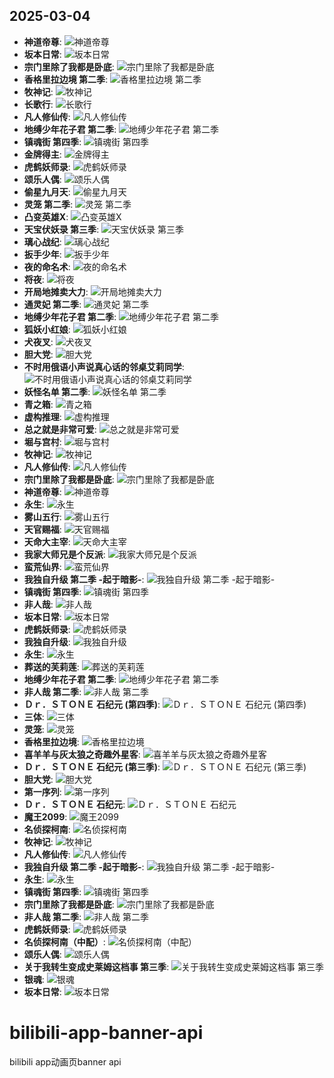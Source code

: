 ## 2025-03-04

- **神道帝尊**: ![神道帝尊](https://i0.hdslb.com/bfs/bangumi/image/0241d0b925c6891877dc8702ec8f6ca1f7533183.png)
- **坂本日常**: ![坂本日常](https://i0.hdslb.com/bfs/bangumi/image/df8088e3a238d59639ddfcd3229778978e0ce198.png)
- **宗门里除了我都是卧底**: ![宗门里除了我都是卧底](https://i0.hdslb.com/bfs/bangumi/image/0254a2bab661747a2c9188d11a0f71e676753f90.png)
- **香格里拉边境 第二季**: ![香格里拉边境 第二季](https://i0.hdslb.com/bfs/bangumi/image/0aa77fbebefa3ca2ea7e2be734cfbb50f2f6f69a.png)
- **牧神记**: ![牧神记](https://i0.hdslb.com/bfs/bangumi/image/f455587c5787d480041387cee68768c90dfa5df9.png)
- **长歌行**: ![长歌行](https://i0.hdslb.com/bfs/bangumi/image/180bf56319f838afa8449dac0c5a56ec53938924.png)
- **凡人修仙传**: ![凡人修仙传](https://i0.hdslb.com/bfs/bangumi/image/a34ecfc3e5a5be6fe34e286160ba46ba32db6e7a.png)
- **地缚少年花子君 第二季**: ![地缚少年花子君 第二季](https://i0.hdslb.com/bfs/bangumi/image/8633d4b75c47d8c3083ccdff102c8699db09b2a4.png)
- **镇魂街 第四季**: ![镇魂街 第四季](https://i0.hdslb.com/bfs/bangumi/image/44dd5ff805a348e5f3a89475d7f3f617846964dc.png)
- **金牌得主**: ![金牌得主](https://i0.hdslb.com/bfs/bangumi/image/c1ce4ffe7a915ae03b11ffd6e30ce43aaae4d799.png)
- **虎鹤妖师录**: ![虎鹤妖师录](https://i0.hdslb.com/bfs/bangumi/image/9fcbde2048ba67a838ec9ef6bf8ef1ad168a9864.png)
- **颂乐人偶**: ![颂乐人偶](https://i0.hdslb.com/bfs/bangumi/image/c40b20ff3e9afeefc86e5e62312adda1dc5b90e6.png)
- **偷星九月天**: ![偷星九月天](http://i0.hdslb.com/bfs/bangumi/image/0b76f67c1a9108de40db11c4fda8c870610a6a81.jpg)
- **灵笼 第二季**: ![灵笼 第二季](https://i0.hdslb.com/bfs/bangumi/image/a31e8b3bbb6cb8975c53afba790f6af032bae474.jpg)
- **凸变英雄X**: ![凸变英雄X](https://i0.hdslb.com/bfs/bangumi/image/a4f63604018c059c640c159eac356ffc8a6417a5.png)
- **天宝伏妖录 第三季**: ![天宝伏妖录 第三季](http://i0.hdslb.com/bfs/bangumi/image/e69e6a2f5d0b57697940e2b9b40ddc13b886525b.png)
- **璃心战纪**: ![璃心战纪](http://i0.hdslb.com/bfs/bangumi/image/4ab1be620e57332f3d3ec5cd456561a36be408f2.jpg)
- **扳手少年**: ![扳手少年](http://i0.hdslb.com/bfs/bangumi/image/3b1d98d911528ab2f134206e3678d3a30d35603c.png)
- **夜的命名术**: ![夜的命名术](https://i0.hdslb.com/bfs/bangumi/image/ea16067f1e2021a6ce9e1e393482c9c24adc01d6.jpg)
- **将夜**: ![将夜](https://i0.hdslb.com/bfs/bangumi/image/a1a8417be666f60cec043299bcc9e0a54994db57.jpg)
- **开局地摊卖大力**: ![开局地摊卖大力](https://i0.hdslb.com/bfs/bangumi/image/066ac656e59acc544b63756a34e748c65fcd0cd2.jpg)
- **通灵妃 第二季**: ![通灵妃 第二季](https://i0.hdslb.com/bfs/bangumi/image/5b3b2e67acf3f20fd9f18c4433b5e8b5d7748686.jpg)
- **地缚少年花子君 第二季**: ![地缚少年花子君 第二季](https://i0.hdslb.com/bfs/bangumi/image/f1aaf3bac9821935c72643da4b1f1c8db0fcc903.png)
- **狐妖小红娘**: ![狐妖小红娘](http://i0.hdslb.com/bfs/bangumi/cbb20ee03e97a9f3ad2e1506a10fd1271f1c584a.jpg)
- **犬夜叉**: ![犬夜叉](http://i0.hdslb.com/bfs/bangumi/0c39256b7c701547a0ce7082740dc082a50c9e68.jpg)
- **胆大党**: ![胆大党](https://i0.hdslb.com/bfs/bangumi/image/1c4c6a37f212f33596ef6c0a5d1afa9d19fd9bf3.png)
- **不时用俄语小声说真心话的邻桌艾莉同学**: ![不时用俄语小声说真心话的邻桌艾莉同学](https://i0.hdslb.com/bfs/bangumi/image/96f9aeb74c9646c318f25bba798462061bd800d7.png)
- **妖怪名单 第二季**: ![妖怪名单 第二季](http://i0.hdslb.com/bfs/bangumi/a7c3fb28b0292abdfbdfa5999b1f15bd7765682c.jpg)
- **青之箱**: ![青之箱](https://i0.hdslb.com/bfs/bangumi/image/443b3a5e16a07ec09f45c0d1b0bc7a8bc90c7294.jpg)
- **虚构推理**: ![虚构推理](http://i0.hdslb.com/bfs/bangumi/image/0310ac2b537fb8aed2eccd95a2762cf48bab0904.png)
- **总之就是非常可爱**: ![总之就是非常可爱](http://i0.hdslb.com/bfs/bangumi/image/3b97bfc609e08417eb391ef975a8648c28c55e04.png)
- **堀与宫村**: ![堀与宫村](http://i0.hdslb.com/bfs/bangumi/image/039c4e0b14e27c7a9e5cce2f20a6efd3c8909401.png)
- **牧神记**: ![牧神记](https://i0.hdslb.com/bfs/bangumi/image/4f5b819331320d3b06a80442484c549022fd70bc.png)
- **凡人修仙传**: ![凡人修仙传](https://i0.hdslb.com/bfs/bangumi/image/ee347bb7ec67696bce514d51b4cef55a5e192284.png)
- **宗门里除了我都是卧底**: ![宗门里除了我都是卧底](https://i0.hdslb.com/bfs/bangumi/image/b38ef52744dca9356e9a5ef877692ae5376bfcae.png)
- **神道帝尊**: ![神道帝尊](https://i0.hdslb.com/bfs/bangumi/image/bd3100db3be48dbbcd32bffa4286429950f9a5cc.jpg)
- **永生**: ![永生](https://i0.hdslb.com/bfs/bangumi/image/739a202bc7dd0efc2d9c7d2a130dd705324f928f.png)
- **雾山五行**: ![雾山五行](https://i0.hdslb.com/bfs/bangumi/image/c6d4a6d2f601aceb3b18124352e3cebd4c6e2e02.png)
- **天官赐福**: ![天官赐福](http://i0.hdslb.com/bfs/bangumi/image/8d1be9e8c77696f34886b8f471d935f504a014d3.jpg)
- **天命大主宰**: ![天命大主宰](https://i0.hdslb.com/bfs/bangumi/image/84efe8916d76b43ff37b5ea355c117a0a778d6a2.png)
- **我家大师兄是个反派**: ![我家大师兄是个反派](http://i0.hdslb.com/bfs/bangumi/image/80b37298d6aa9c5d687c0446b5f63f6407a3ee2a.jpg)
- **蛮荒仙界**: ![蛮荒仙界](https://i0.hdslb.com/bfs/bangumi/image/0c3494be1052f0e18bc142079c5589858bdb30b8.jpg)
- **我独自升级 第二季 -起于暗影-**: ![我独自升级 第二季 -起于暗影-](https://i0.hdslb.com/bfs/bangumi/image/41a63442ba47c07f3edeb8169b4d0cc217812e7f.png)
- **镇魂街 第四季**: ![镇魂街 第四季](https://i0.hdslb.com/bfs/bangumi/image/22c53b77405270b079b95ad6400d6d6bfd1de377.jpg)
- **非人哉**: ![非人哉](http://i0.hdslb.com/bfs/bangumi/image/8f96b3cb7a5018f7fb077549248568e2fcac3b2a.jpg)
- **坂本日常**: ![坂本日常](https://i0.hdslb.com/bfs/bangumi/image/9d731a02054c4807cc0a01fc7768f87d0bab10c1.png)
- **虎鹤妖师录**: ![虎鹤妖师录](https://i0.hdslb.com/bfs/bangumi/image/805a8ea9208c7370327e6c4411981c509650b83b.png)
- **我独自升级**: ![我独自升级](https://i0.hdslb.com/bfs/bangumi/image/3a3eb31610713c19bed556fa915a2b7776d8c85d.png)
- **永生**: ![永生](https://i0.hdslb.com/bfs/bangumi/image/739a202bc7dd0efc2d9c7d2a130dd705324f928f.png)
- **葬送的芙莉莲**: ![葬送的芙莉莲](https://i0.hdslb.com/bfs/bangumi/image/f3ebb500b701a387f5abde67516c5c96bbd2faff.png)
- **地缚少年花子君 第二季**: ![地缚少年花子君 第二季](https://i0.hdslb.com/bfs/bangumi/image/f1aaf3bac9821935c72643da4b1f1c8db0fcc903.png)
- **非人哉 第二季**: ![非人哉 第二季](https://i0.hdslb.com/bfs/bangumi/image/d7d2f4b98abc6e611c51bfd685e9aaa4e0095903.png)
- **Ｄｒ．ＳＴＯＮＥ 石纪元 (第四季)**: ![Ｄｒ．ＳＴＯＮＥ 石纪元 (第四季)](https://i0.hdslb.com/bfs/bangumi/image/834bdb5d36c401179b9e91fdc1de520a6664c2a7.png)
- **三体**: ![三体](http://i0.hdslb.com/bfs/bangumi/image/9870f898b8a39bbb8048f34317f8d78a02cc1770.png)
- **灵笼**: ![灵笼](http://i0.hdslb.com/bfs/bangumi/image/cfab7e0fbdb4786ff4e885d050b7cf37f8829486.png)
- **香格里拉边境**: ![香格里拉边境](https://i0.hdslb.com/bfs/bangumi/image/983a2ad0799d4df0e54e5b2c1ce3600fc89afed7.jpg)
- **喜羊羊与灰太狼之奇趣外星客**: ![喜羊羊与灰太狼之奇趣外星客](http://i0.hdslb.com/bfs/bangumi/image/f87ce2e7deee03e4d383961c8f96ca44fffa45e0.jpg)
- **Ｄｒ．ＳＴＯＮＥ 石纪元 (第三季)**: ![Ｄｒ．ＳＴＯＮＥ 石纪元 (第三季)](https://i0.hdslb.com/bfs/bangumi/image/1d72fab14c829f45bef5878c767bcca153018d3b.png)
- **胆大党**: ![胆大党](https://i0.hdslb.com/bfs/bangumi/image/1c4c6a37f212f33596ef6c0a5d1afa9d19fd9bf3.png)
- **第一序列**: ![第一序列](https://i0.hdslb.com/bfs/bangumi/image/5188f5b8a775b2d72581a6f83d1228db79d2d63e.png)
- **Ｄｒ．ＳＴＯＮＥ 石纪元**: ![Ｄｒ．ＳＴＯＮＥ 石纪元](http://i0.hdslb.com/bfs/bangumi/image/ae05a72b11d7f409bbff9475afb13dfca081ffd1.jpg)
- **魔王2099**: ![魔王2099](https://i0.hdslb.com/bfs/bangumi/image/4903bfced5e901f14bf823fd2c6b50381711f6a9.jpg)
- **名侦探柯南**: ![名侦探柯南](http://i0.hdslb.com/bfs/bangumi/image/c8c0b2f47baf2c70d86de295a5b50b3bfe4ef7c7.png)
- **牧神记**: ![牧神记](https://i0.hdslb.com/bfs/bangumi/image/0d074ff70b4ead90556ad9e08686238f835f1bea.png)
- **凡人修仙传**: ![凡人修仙传](http://i0.hdslb.com/bfs/archive/5ac571880f996eead5af559de2509228e20164cf.jpg)
- **我独自升级 第二季 -起于暗影-**: ![我独自升级 第二季 -起于暗影-](http://i0.hdslb.com/bfs/archive/deead746959a4df91795956e0ecdb1d7b77378f2.jpg)
- **永生**: ![永生](http://i0.hdslb.com/bfs/archive/79b9143073f1057a7d3a5107a50d42a1df625eeb.jpg)
- **镇魂街 第四季**: ![镇魂街 第四季](http://i0.hdslb.com/bfs/archive/4d76e5eee514ced0af305a99a3e68cf3a0f90e61.jpg)
- **宗门里除了我都是卧底**: ![宗门里除了我都是卧底](http://i0.hdslb.com/bfs/archive/74ffab99e84c7ebbabc5d7da40005941fe225e1a.jpg)
- **非人哉 第二季**: ![非人哉 第二季](https://i0.hdslb.com/bfs/bangumi/image/23ad8177856d67753ef78fec990b606e76ceb4e2.png)
- **虎鹤妖师录**: ![虎鹤妖师录](http://i0.hdslb.com/bfs/archive/f52f91a05c59c75528992defc42a1067f5e78797.jpg)
- **名侦探柯南（中配）**: ![名侦探柯南（中配）](http://i0.hdslb.com/bfs/archive/5318044afa02c4efe117bfb89a65995fa3766c22.jpg)
- **颂乐人偶**: ![颂乐人偶](http://i0.hdslb.com/bfs/archive/81846b0501745bec23442839f7d758f61de8240e.png)
- **关于我转生变成史莱姆这档事 第三季**: ![关于我转生变成史莱姆这档事 第三季](http://i0.hdslb.com/bfs/archive/84c6c81f6d7add0037e251a86cac710d7c65c2b9.jpg)
- **银魂**: ![银魂](http://i0.hdslb.com/bfs/bangumi/1e47fe925cb543c09250a142c31c8e42ab4bcbbd.jpg)
- **坂本日常**: ![坂本日常](http://i0.hdslb.com/bfs/archive/35223f448bd8808a05a5acf0a6b4c657e65a2f4f.png)


# bilibili-app-banner-api
bilibili app动画页banner api
